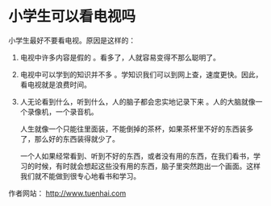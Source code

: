 # 小学生可以看电视吗

 小学生最好不要看电视。原因是这样的：

 1. 电视中许多内容是假的 。看多了，人就容易变得不那么聪明了。

 2. 电视中可以学到的知识并不多 。学知识我们可以到网上查，速度更快。因此，看电视就是浪费时间。

 3. 人无论看到什么，听到什么，人的脑子都会忠实地记录下来 。人的大脑就像一个录像机，一个录音机。

	人生就像一个只能往里面装，不能倒掉的茶杯，如果茶杯里不好的东西装多了，那么好的东西装得就少了。

	一个人如果经常看到、听到不好的东西，或者没有用的东西，在我们看书，学习的时候，有时就会想起这些没有用的东西，脑子里突然跑出一个画面。这样我们就不能做到很专心地看书和学习。


 作者网站： http://www.tuenhai.com